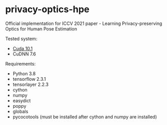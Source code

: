 # privacy-optics-hpe
Official implementation for ICCV 2021 paper - Learning Privacy-preserving Optics for Human Pose Estimation


<!--### Code is comming soon! :warning: :construction: :construction_worker:-->

Tested system:
- [Cuda 10.1](https://www.tensorflow.org/install/source?hl=es-419#gpu)
- CuDNN 7.6

Requirements:
- Python 3.8
- tensorflow 2.3.1
- tensorlayer 2.2.3
- cython
- numpy
- easydict
- poppy
- globals
- pycocotools (must be installed after cython and numpy are installed)


